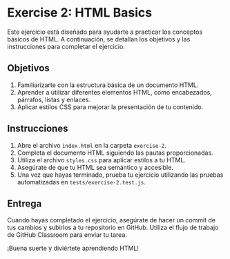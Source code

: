 # Exercise 2: HTML Basics

Este ejercicio está diseñado para ayudarte a practicar los conceptos básicos de HTML. A continuación, se detallan los objetivos y las instrucciones para completar el ejercicio.

## Objetivos

1. Familiarizarte con la estructura básica de un documento HTML.
2. Aprender a utilizar diferentes elementos HTML, como encabezados, párrafos, listas y enlaces.
3. Aplicar estilos CSS para mejorar la presentación de tu contenido.

## Instrucciones

1. Abre el archivo `index.html` en la carpeta `exercise-2`.
2. Completa el documento HTML siguiendo las pautas proporcionadas.
3. Utiliza el archivo `styles.css` para aplicar estilos a tu HTML.
4. Asegúrate de que tu HTML sea semántico y accesible.
5. Una vez que hayas terminado, prueba tu ejercicio utilizando las pruebas automatizadas en `tests/exercise-2.test.js`.

## Entrega

Cuando hayas completado el ejercicio, asegúrate de hacer un commit de tus cambios y subirlos a tu repositorio en GitHub. Utiliza el flujo de trabajo de GitHub Classroom para enviar tu tarea.

¡Buena suerte y diviértete aprendiendo HTML!